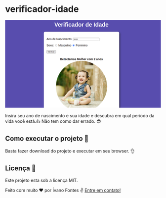 # verificador-idade

![](screenshot.png)

Insira seu ano de nascimento e sua idade e descubra em qual período da vida você está.:+1:
Não tem como dar errado. :sunglasses:

## Como executar o projeto :rocket:

Basta fazer download do projeto e executar em seu browser. :ok_hand:

## Licença :pencil:

Este projeto esta sob a licença MIT.

Feito com muito :heart: por Ívano Fontes :v: [Entre em contato!](https://www.linkedin.com/in/%C3%ADvano-da-silva-cruz-fontes-509b79152/)


 
